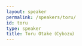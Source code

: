 ```yaml
---
layout: speaker
permalink: /speakers/toru/
id: toru
type: speaker
title: Toru Otake（Cybozu）
---
```


